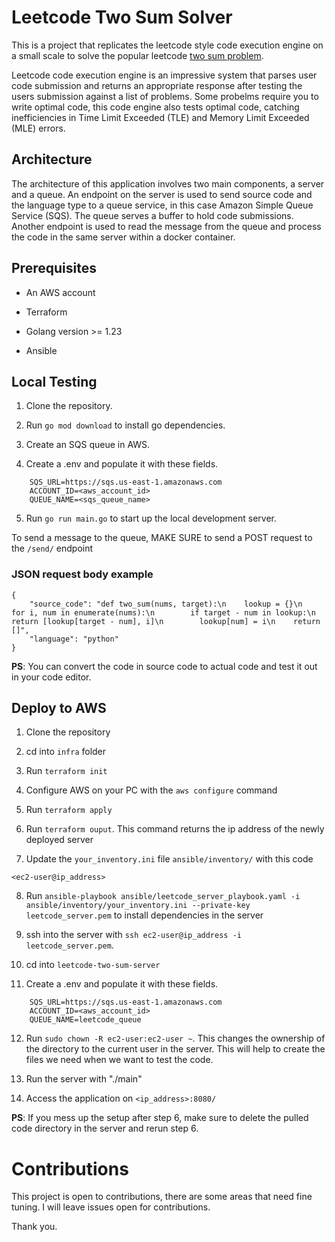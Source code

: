 # Leetcode Two Sum Solver

This is a project that replicates the leetcode style code execution engine on a small scale to solve the popular leetcode [two sum problem](https://leetcode.com/problems/two-sum/). 

Leetcode code execution engine is an impressive system that parses user code submission and returns an appropriate response after testing the users submission against a list of problems. Some probelms require you to write optimal code, this code engine also tests optimal code, catching inefficiencies in Time Limit Exceeded (TLE) and Memory Limit Exceeded (MLE) errors.


## Architecture
The architecture of this application involves two main components, a server and a queue. An endpoint on the server is used to send source code and the language type to a queue service, in this case Amazon Simple Queue Service (SQS). The queue serves a buffer to hold code submissions. Another endpoint is used to read the message from the queue and process the code in the same server within a docker container.


## Prerequisites
- An AWS account

- Terraform

- Golang version >= 1.23

- Ansible
 
## Local Testing
1. Clone the repository.

2. Run ```go mod download``` to install go dependencies.

3. Create an SQS queue in AWS.

4. Create a .env and populate it with these fields.
```
    SQS_URL=https://sqs.us-east-1.amazonaws.com
    ACCOUNT_ID=<aws_account_id>
    QUEUE_NAME=<sqs_queue_name>
```

5. Run ```go run main.go``` to start up the local development server.

To send a message to the queue, MAKE SURE to send a POST request to the ```/send/``` endpoint
### JSON request body example
```
{
    "source_code": "def two_sum(nums, target):\n    lookup = {}\n    for i, num in enumerate(nums):\n        if target - num in lookup:\n            return [lookup[target - num], i]\n        lookup[num] = i\n    return []",
    "language": "python"
}
```
**PS**: You can convert the code in source code to actual code and test it out in your code editor.


## Deploy to AWS
1. Clone the repository

2. cd into ```infra``` folder

3. Run ```terraform init```

4. Configure AWS on your PC with the ```aws configure``` command

5. Run ```terraform apply```

6. Run ```terraform ouput```. This command returns the ip address of the newly deployed server

7. Update the ```your_inventory.ini``` file ```ansible/inventory/``` with this code
```
<ec2-user@ip_address>
``` 

8. Run ```ansible-playbook ansible/leetcode_server_playbook.yaml -i ansible/inventory/your_inventory.ini --private-key leetcode_server.pem``` to install dependencies in the server

9. ssh into the server with ```ssh ec2-user@ip_address -i leetcode_server.pem```.

10. cd into ```leetcode-two-sum-server```

11. Create a .env and populate it with these fields.
```
    SQS_URL=https://sqs.us-east-1.amazonaws.com
    ACCOUNT_ID=<aws_account_id>
    QUEUE_NAME=leetcode_queue
```

12. Run ```sudo chown -R ec2-user:ec2-user ~```. This changes the ownership of the directory to the current user in the server. This will help to create the files we need when we want to test the code.

13. Run the server with "./main"

14. Access the application on ```<ip_address>:8080/```

**PS**: If you mess up the setup after step 6, make sure to delete the pulled code directory in the server and rerun step 6.


# Contributions
This project is open to contributions, there are some areas that need fine tuning. I will leave issues open for contributions.

Thank you.